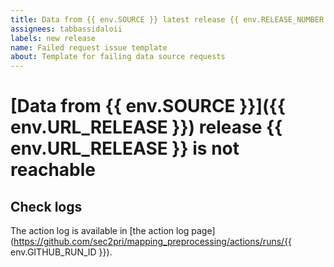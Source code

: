 ```yaml
---
title: Data from {{ env.SOURCE }} latest release {{ env.RELEASE_NUMBER }} is not reachable
assignees: tabbassidaloii
labels: new release
name: Failed request issue template
about: Template for failing data source requests
---
```

# [Data from {{ env.SOURCE }}]({{ env.URL_RELEASE }}) release {{ env.URL_RELEASE }} is not reachable


## Check logs

The action log is available in [the action log page](<https://github.com/sec2pri/mapping_preprocessing/actions/runs/{{> env.GITHUB_RUN_ID }}).
